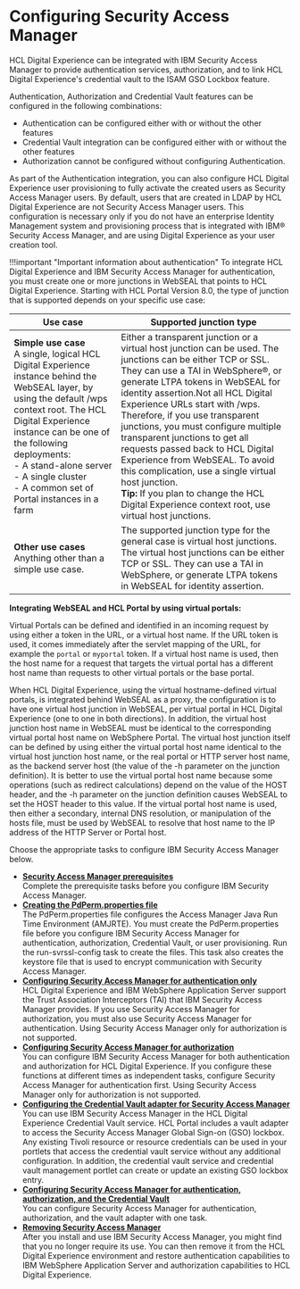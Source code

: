 # Configuring Security Access Manager

HCL Digital Experience can be integrated with IBM Security Access Manager to provide authentication services, authorization, and to link HCL Digital Experience's credential vault to the ISAM GSO Lockbox feature.

Authentication, Authorization and Credential Vault features can be configured in the following combinations:

-   Authentication can be configured either with or without the other features
-   Credential Vault integration can be configured either with or without the other features
-   Authorization cannot be configured without configuring Authentication.

As part of the Authentication integration, you can also configure HCL Digital Experience user provisioning to fully activate the created users as Security Access Manager users. By default, users that are created in LDAP by HCL Digital Experience are not Security Access Manager users. This configuration is necessary only if you do not have an enterprise Identity Management system and provisioning process that is integrated with IBM® Security Access Manager, and are using Digital Experience as your user creation tool.

!!!important "Important information about authentication" 
    To integrate HCL Digital Experience and IBM Security Access Manager for authentication, you must create one or more junctions in WebSEAL that points to HCL Digital Experience. Starting with HCL Portal Version 8.0, the type of junction that is supported depends on your specific use case:

|Use case|Supported junction type|
|--------|-----------------------|
|**Simple use case**<br> A single, logical HCL Digital Experience instance behind the WebSEAL layer, by using the default /wps context root. The HCL Digital Experience instance can be one of the following deployments:<br> - A stand-alone server<br> - A single cluster<br> - A common set of Portal instances in a farm|Either a transparent junction or a virtual host junction can be used. The junctions can be either TCP or SSL. They can use a TAI in WebSphere®, or generate LTPA tokens in WebSEAL for identity assertion.Not all HCL Digital Experience URLs start with /wps. Therefore, if you use transparent junctions, you must configure multiple transparent junctions to get all requests passed back to HCL Digital Experience from WebSEAL. To avoid this complication, use a single virtual host junction.<br> **Tip:** If you plan to change the HCL Digital Experience context root, use virtual host junctions.|
|**Other use cases**<br> Anything other than a simple use case.|The supported junction type for the general case is virtual host junctions. The virtual host junctions can be either TCP or SSL. They can use a TAI in WebSphere, or generate LTPA tokens in WebSEAL for identity assertion.|

**Integrating WebSEAL and HCL Portal by using virtual portals:**

Virtual Portals can be defined and identified in an incoming request by using either a token in the URL, or a virtual host name. If the URL token is used, it comes immediately after the servlet mapping of the URL, for example the `portal` or `myportal` token. If a virtual host name is used, then the host name for a request that targets the virtual portal has a different host name than requests to other virtual portals or the base portal.

When HCL Digital Experience, using the virtual hostname-defined virtual portals, is integrated behind WebSEAL as a proxy, the configuration is to have one virtual host junction in WebSEAL, per virtual portal in HCL Digital Experience (one to one in both directions). In addition, the virtual host junction host name in WebSEAL must be identical to the corresponding virtual portal host name on WebSphere Portal. The virtual host junction itself can be defined by using either the virtual portal host name identical to the virtual host junction host name, or the real portal or HTTP server host name, as the backend server host (the value of the -h parameter on the junction definition). It is better to use the virtual portal host name because some operations (such as redirect calculations) depend on the value of the HOST header, and the -h parameter on the junction definition causes WebSEAL to set the HOST header to this value. If the virtual portal host name is used, then either a secondary, internal DNS resolution, or manipulation of the hosts file, must be used by WebSEAL to resolve that host name to the IP address of the HTTP Server or Portal host.

Choose the appropriate tasks to configure IBM Security Access Manager below.

-   **[Security Access Manager prerequisites](../cfg_sec_access_mgr/tam_prereq.md)**  
Complete the prerequisite tasks before you configure IBM Security Access Manager.
-   **[Creating the PdPerm.properties file](../cfg_sec_access_mgr/run_svrssl_config.md)**  
The PdPerm.properties file configures the Access Manager Java Run Time Environment (AMJRTE). You must create the PdPerm.properties file before you configure IBM Security Access Manager for authentication, authorization, Credential Vault, or user provisioning. Run the run-svrssl-config task to create the files. This task also creates the keystore file that is used to encrypt communication with Security Access Manager.
-   **[Configuring Security Access Manager for authentication only](../cfg_sec_access_mgr/cfg_tam_auth.md)**  
HCL Digital Experience and IBM WebSphere Application Server support the Trust Association Interceptors (TAI) that IBM Security Access Manager provides. If you use Security Access Manager for authorization, you must also use Security Access Manager for authentication. Using Security Access Manager only for authorization is not supported.
-   **[Configuring Security Access Manager for authorization](../cfg_sec_access_mgr/tam_setup_esm.md)**  
You can configure IBM Security Access Manager for both authentication and authorization for HCL Digital Experience. If you configure these functions at different times as independent tasks, configure Security Access Manager for authentication first. Using Security Access Manager only for authorization is not supported.
-   **[Configuring the Credential Vault adapter for Security Access Manager](../cfg_sec_access_mgr/tam_vault.md)**  
You can use IBM Security Access Manager in the HCL Digital Experience Credential Vault service. HCL Portal includes a vault adapter to access the Security Access Manager Global Sign-on (GSO) lockbox. Any existing Tivoli resource or resource credentials can be used in your portlets that access the credential vault service without any additional configuration. In addition, the credential vault service and credential vault management portlet can create or update an existing GSO lockbox entry.
-   **[Configuring Security Access Manager for authentication, authorization, and the Credential Vault](../cfg_sec_access_mgr/tam_prov_usrs.md)**  
You can configure Security Access Manager for authentication, authorization, and the vault adapter with one task.
-   **[Removing Security Access Manager](../cfg_sec_access_mgr/tam_deconfig.md)**  
After you install and use IBM Security Access Manager, you might find that you no longer require its use. You can then remove it from the HCL Digital Experience environment and restore authentication capabilities to IBM WebSphere Application Server and authorization capabilities to HCL Digital Experience.


